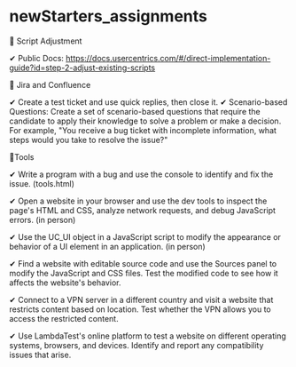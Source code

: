 # newStarters_assignments


📌 Script Adjustment

✔ Public Docs: https://docs.usercentrics.com/#/direct-implementation-guide?id=step-2-adjust-existing-scripts

📌 Jira and Confluence

✔ Create a test ticket and use quick replies, then close it.
✔ Scenario-based Questions: Create a set of scenario-based questions that require the candidate to apply their knowledge to solve a problem or make a decision. For example, "You receive a bug ticket with incomplete information, what steps would you take to resolve the issue?"

📌Tools

✔ Write a program with a bug and use the console to identify and fix the issue. (tools.html)

✔ Open a website in your browser and use the dev tools to inspect the page's HTML and CSS, analyze network requests, and debug JavaScript errors. (in person)

✔ Use the UC_UI object in a JavaScript script to modify the appearance or behavior of a UI element in an application. (in person)

✔ Find a website with editable source code and use the Sources panel to modify the JavaScript and CSS files. Test the modified code to see how it affects the website's behavior.

✔ Connect to a VPN server in a different country and visit a website that restricts content based on location. Test whether the VPN allows you to access the restricted content.

✔ Use LambdaTest's online platform to test a website on different operating systems, browsers, and devices. Identify and report any compatibility issues that arise.
